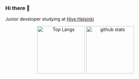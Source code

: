 ### Hi there 👋

<!--
**pmarkaide/pmarkaide** is a ✨ _special_ ✨ repository because its `README.md` (this file) appears on your GitHub profile.

Here are some ideas to get you started:

- 🔭 I’m currently working on ...
- 🌱 I’m currently learning ...
- 👯 I’m looking to collaborate on ...
- 🤔 I’m looking for help with ...
- 💬 Ask me about ...
- 📫 How to reach me: ...
- 😄 Pronouns: ...
- ⚡ Fun fact: ...
-->

Junior developer studying at [Hive Helsinki](https://www.hive.fi/en/)

<div align="center">
	  <img alt="Top Langs" height="150px" src="https://github-readme-stats.vercel.app/api/top-langs/?username=pmarkaide&layout=compact&show_icons=true" />
    <img alt="github stats" height="150px" src="https://github-readme-stats.vercel.app/api?username=pmarkaide&show_icons=ture" />
</div>


